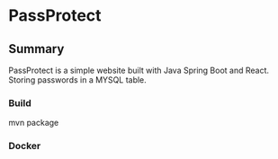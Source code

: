 # PassProtect

## Summary

PassProtect is a simple website built with Java Spring Boot and React. Storing passwords in a MYSQL table.

### Build

mvn package

### Docker

